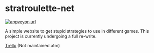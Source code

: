 # stratroulette-net
[![appveyor-url](https://david-dm.org/beeequeue/stratroulette-net/status.svg)](https://david-dm.org/beeequeue/stratroulette-net)

A simple website to get stupid strategies to use in different games.
This project is currently undergoing a full re-write.

[Trello](https://trello.com/b/JPHvjgVd/stratroulette-net) (Not maintained atm)
